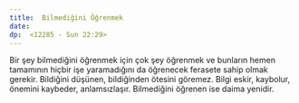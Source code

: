 ```yaml
---
title:  Bilmediğini Öğrenmek
date: 
dp:  <12285 - Sun 22:29>
---
```



Bir şey bilmediğini öğrenmek için çok şey öğrenmek ve bunların hemen
tamamının hiçbir işe yaramadığını da öğrenecek ferasete sahip olmak
gerekir. Bildiğini düşünen, bildiğinden ötesini göremez. Bilgi eskir,
kaybolur, önemini kaybeder, anlamsızlaşır. Bilmediğini öğrenen ise
daima yenidir. 


